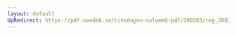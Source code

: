 ```yaml
---
layout: default
UpRedirect: https://pdf.swedeb.se/riksdagen-volumeG-pdf/200203/reg_200203/reg_200203_0213.pdf
---
```


